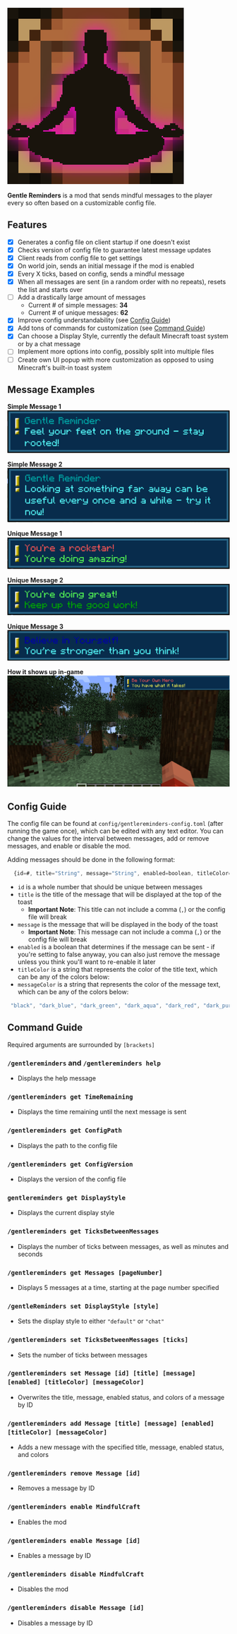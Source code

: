![Gentle Reminders](./src/main/resources/assets/gentlereminders/icon_lg.png)  

**Gentle Reminders** is a mod that sends mindful messages to the player every so often based on a customizable config file.

## Features  
- [X] Generates a config file on client startup if one doesn't exist
- [X] Checks version of config file to guarantee latest message updates
- [X] Client reads from config file to get settings
- [X] On world join, sends an initial message if the mod is enabled
- [X] Every X ticks, based on config, sends a mindful message
- [X] When all messages are sent (in a random order with no repeats), resets the list and starts over
- [ ] Add a drastically large amount of messages  
  - Current # of simple messages: **34**
  - Current # of unique messages: **62**
- [X] Improve config understandability (see [Config Guide](#config-guide))
- [X] Add tons of commands for customization (see [Command Guide](#command-guide))
- [X] Can choose a Display Style, currently the default Minecraft toast system or by a chat message
- [ ] Implement more options into config, possibly split into multiple files
- [ ] Create own UI popup with more customization as opposed to using Minecraft's built-in toast system

## Message Examples
**Simple Message 1**
![Simple Message 1](./src/main/resources/assets/gentlereminders/message_example_1.PNG)  
  
**Simple Message 2**
![Simple Message 2](./src/main/resources/assets/gentlereminders/message_example_2.PNG)  
  
**Unique Message 1**
![Unique Message 1](./src/main/resources/assets/gentlereminders/message_example_3.PNG)

**Unique Message 2**
![Unique Message 2](./src/main/resources/assets/gentlereminders/message_example_4.PNG)

**Unique Message 3**
![Unique Message 3](./src/main/resources/assets/gentlereminders/message_example_5.PNG)

**How it shows up in-game**
![In-Game Example](./src/main/resources/assets/gentlereminders/message_example_ingame.PNG)

## Config Guide
The config file can be found at `config/gentlereminders-config.toml` (after running the game once), which can be edited with any text editor. You can change the values for the interval between messages, add or remove messages, and enable or disable the mod.   
  
Adding messages should be done in the following format:
```js
  {id=#, title="String", message="String", enabled=boolean, titleColor="String", messageColor="String"},
```
- `id` is a whole number that should be unique between messages  
- `title` is the title of the message that will be displayed at the top of the toast  
  - **Important Note**: This title can not include a comma (`,`) or the config file will break
- `message` is the message that will be displayed in the body of the toast 
  - **Important Note**: This message can not include a comma (`,`) or the config file will break
- `enabled` is a boolean that determines if the message can be sent - if you're setting to false anyway, you can also just remove the message unless you think you'll want to re-enable it later
- `titleColor` is a string that represents the color of the title text, which can be any of the colors below:
- `messageColor` is a string that represents the color of the message text, which can be any of the colors below:
```js
 "black", "dark_blue", "dark_green", "dark_aqua", "dark_red", "dark_purple", "gold", "gray", "dark_gray", "blue", "green", "aqua", "red", "light_purple", "yellow", "white"
```

## Command Guide
Required arguments are surrounded by `[brackets]`  

### `/gentlereminders` and `/gentlereminders help`
- Displays the help message

### `/gentlereminders get TimeRemaining`
- Displays the time remaining until the next message is sent

### `/gentlereminders get ConfigPath`
- Displays the path to the config file

### `/gentlereminders get ConfigVersion`
- Displays the version of the config file

### `gentlereminders get DisplayStyle`
- Displays the current display style

### `/gentlereminders get TicksBetweenMessages`
- Displays the number of ticks between messages, as well as minutes and seconds

### `/gentlereminders get Messages [pageNumber]`
- Displays 5 messages at a time, starting at the page number specified

### `/gentleReminders set DisplayStyle [style]`
- Sets the display style to either `"default"` or `"chat"`

### `/gentlereminders set TicksBetweenMessages [ticks]`
- Sets the number of ticks between messages

### `/gentlereminders set Message [id] [title] [message] [enabled] [titleColor] [messageColor]`
- Overwrites the title, message, enabled status, and colors of a message by ID

### `/gentlereminders add Message [title] [message] [enabled] [titleColor] [messageColor]`
- Adds a new message with the specified title, message, enabled status, and colors

### `/gentlereminders remove Message [id]`
- Removes a message by ID

### `/gentlereminders enable MindfulCraft`
- Enables the mod

### `/gentlereminders enable Message [id]`
- Enables a message by ID

### `/gentlereminders disable MindfulCraft`
- Disables the mod

### `/gentlereminders disable Message [id]`
- Disables a message by ID
